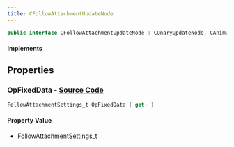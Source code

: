 ```yaml
---
title: CFollowAttachmentUpdateNode
---
```


```csharp
public interface CFollowAttachmentUpdateNode : CUnaryUpdateNode, CAnimUpdateNodeBase, ISchemaClass<CAnimUpdateNodeBase>, ISchemaClass<CUnaryUpdateNode>, ISchemaClass<CFollowAttachmentUpdateNode>, ISchemaField, ISchemaClass, INativeHandle
```

#### Implements

## Properties

### **OpFixedData** - [Source Code](https://github.com/swiftly-solution/swiftlys2/blob/main/managed/src/SwiftlyS2.Generated/Schemas/Interfaces/CFollowAttachmentUpdateNode.cs#L16)

```csharp
FollowAttachmentSettings_t OpFixedData { get; }
```

#### Property Value

- [FollowAttachmentSettings_t](/docs/api/shared/schemadefinitions/followattachmentsettings_t)

